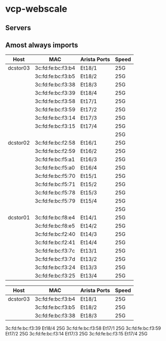 # vcp-webscale
## Servers
## Amost always imports

| Host          | MAC                | Arista Ports    |   Speed  |
| ------------- | ------------------ | --------------- | -------- |
| dcstor03      | 3c:fd:fe:bc:f3:b4  |  Et18/1         |  25G     |
|               | 3c:fd:fe:bc:f3:b5  |  Et18/2         |  25G     |
|               | 3c:fd:fe:bc:f3:38  |  Et18/3         |  25G     |
|               | 3c:fd:fe:bc:f3:39  |  Et18/4         |  25G     |
|               | 3c:fd:fe:bc:f3:58  |  Et17/1         |  25G     |
|               | 3c:fd:fe:bc:f3:59  |  Et17/2         |  25G     |
|               | 3c:fd:fe:bc:f3:14  |  Et17/3         |  25G     |
|               | 3c:fd:fe:bc:f3:15  |  Et17/4         |  25G     |
|               |                    |                 |  25G     |
| dcstor02      | 3c:fd:fe:bc:f2:58  |  Et16/1         |  25G     |
|               | 3c:fd:fe:bc:f2:59  |  Et16/2         |  25G     |
|               | 3c:fd:fe:bc:f5:a1  |  Et16/3         |  25G     |
|               | 3c:fd:fe:bc:f5:a0  |  Et16/4         |  25G     |
|               | 3c:fd:fe:bc:f5:70  |  Et15/1         |  25G     |
|               | 3c:fd:fe:bc:f5:71  |  Et15/2         |  25G     |
|               | 3c:fd:fe:bc:f5:78  |  Et15/3         |  25G     |
|               | 3c:fd:fe:bc:f5:79  |  Et15/4         |  25G     |
|               |                    |                 |  25G     |
| dcstor01      | 3c:fd:fe:bc:f8:e4  |  Et14/1         |  25G     |
|               | 3c:fd:fe:bc:f8:e5  |  Et14/2         |  25G     |
|               | 3c:fd:fe:bc:f2:40  |  Et14/3         |  25G     |
|               | 3c:fd:fe:bc:f2:41  |  Et14/4         |  25G     |
|               | 3c:fd:fe:bc:f3:7c  |  Et13/1         |  25G     |
|               | 3c:fd:fe:bc:f3:7d  |  Et13/2         |  25G     |
|               | 3c:fd:fe:bc:f3:24  |  Et13/3         |  25G     |
|               | 3c:fd:fe:bc:f3:25  |  Et13/4         |  25G     |




| Host          | MAC                | Arista Ports    |   Speed  |
| ------------- | ------------------ | --------------- | -------- |
| dcstor03      | 3c:fd:fe:bc:f3:b4  |  Et18/1         |  25G     |
|               | 3c:fd:fe:bc:f3:b5  |  Et18/2         |  25G     |
|               | 3c:fd:fe:bc:f3:38	 |  Et18/3	       |  25G     |
3c:fd:fe:bc:f3:39	Et18/4	25G
3c:fd:fe:bc:f3:58	Et17/1	25G
3c:fd:fe:bc:f3:59	Et17/2	25G
3c:fd:fe:bc:f3:14	Et17/3	25G
3c:fd:fe:bc:f3:15	Et17/4	25G

